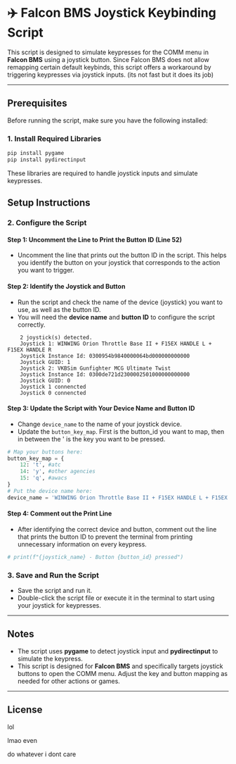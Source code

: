 # ✈️ Falcon BMS Joystick Keybinding Script

This script is designed to simulate keypresses for the COMM menu in **Falcon BMS** using a joystick button. Since Falcon BMS does not allow remapping certain default keybinds, this script offers a workaround by triggering keypresses via joystick inputs. (its not fast but it does its job)

---

## Prerequisites

Before running the script, make sure you have the following installed:

### 1. Install Required Libraries

```bash
pip install pygame
pip install pydirectinput
```

These libraries are required to handle joystick inputs and simulate keypresses.

## Setup Instructions

### 2. Configure the Script

#### Step 1: Uncomment the Line to Print the Button ID (Line 52)

- Uncomment the line that prints out the button ID in the script. This helps you identify the button on your joystick that corresponds to the action you want to trigger.

#### Step 2: Identify the Joystick and Button

- Run the script and check the name of the device (joystick) you want to use, as well as the button ID.
- You will need the **device name** and **button ID** to configure the script correctly.

```
    2 joystick(s) detected.
    Joystick 1: WINWING Orion Throttle Base II + F15EX HANDLE L + F15EX HANDLE R
    Joystick Instance Id: 0300954b9840000064bd000000000000
    Joystick GUID: 1
    Joystick 2: VKBSim Gunfighter MCG Ultimate Twist
    Joystick Instance Id: 0300de721d2300002501000000000000
    Joystick GUID: 0
    Joystick 1 connencted
    Joystick 0 connencted
```

#### Step 3: Update the Script with Your Device Name and Button ID

- Change `device_name` to the name of your joystick device.
- Update the `button_key_map`. First is the button_id you want to map, then in between the ' is the key you want to be pressed.

```python
# Map your buttons here:
button_key_map = {
    12: 't', #atc
    14: 'y', #other agencies
    15: 'q', #awacs
}
# Put the device name here:
device_name = 'WINWING Orion Throttle Base II + F15EX HANDLE L + F15EX HANDLE R'
```

#### Step 4: Comment out the Print Line

- After identifying the correct device and button, comment out the line that prints the button ID to prevent the terminal from printing unnecessary information on every keypress.

```python
# print(f"{joystick_name} - Button {button_id} pressed")
```

### 3. Save and Run the Script

- Save the script and run it.
- Double-click the script file or execute it in the terminal to start using your joystick for keypresses.

---

## Notes

- The script uses **pygame** to detect joystick input and **pydirectinput** to simulate the keypress.
- This script is designed for **Falcon BMS** and specifically targets joystick buttons to open the COMM menu. Adjust the key and button mapping as needed for other actions or games.

---

## License

lol

lmao even

do whatever i dont care
